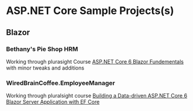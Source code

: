 # ASP.NET Core Sample Projects(s)

## Blazor

### Bethany's Pie Shop HRM

Working through plurasight Course [ASP.NET Core 6 Blazor Fundementals](https://app.pluralsight.com/library/courses/asp-dot-net-core-6-blazor-fundamentals) with minor tweaks and additions

### WiredBrainCoffee.EmployeeManager

Working through pluralsight course 
[Building a Data-driven ASP.NET Core 6 Blazor Server Application with EF Core](https://app.pluralsight.com/library/courses/asp-dot-net-core-6-blazor-ef-core-server-application-data-driven)
